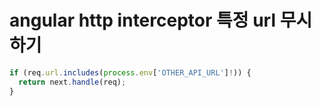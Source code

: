# angular http interceptor 특정 url 무시하기

```js
if (req.url.includes(process.env['OTHER_API_URL']!)) {
  return next.handle(req);
}
```
